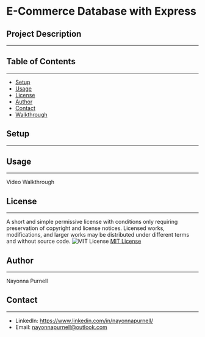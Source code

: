 # E-Commerce Database with Express

## Project Description
 ------


## Table of Contents
  ------  
  - [Setup](#setup)
  - [Usage](#usage)
  - [License](#license)
  - [Author](#author)
  - [Contact](#contact)
  - [Walkthrough](#walkthrough)
  
 ## Setup 
  ------


  ## Usage 
  ------
Video Walkthrough

  
  ## License
  ------
 A short and simple permissive license with conditions only requiring preservation of copyright and license notices. Licensed works, modifications, and larger works may be distributed under different terms and without source code.  ![MIT License](https://img.shields.io/badge/license-MIT-brightgreen)  [MIT License](https://choosealicense.com/licenses/mit/)  

   ## Author
  ------
  Nayonna Purnell

   ## Contact
  ------
  * LinkedIn: https://www.linkedin.com/in/nayonnapurnell/
  * Email:  nayonnapurnell@outlook.com


